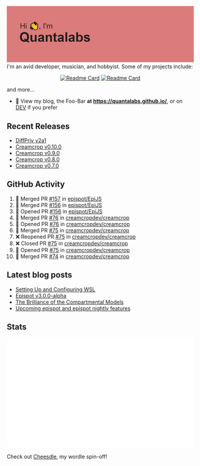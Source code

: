 <img src="header.png">
I'm an avid developer, musician, and hobbyist. Some of my projects include:
<p align='center'><a href="https://github.com/Quantalabs/EpiJS"><img src="https://github-readme-stats.vercel.app/api/pin/?username=epispot&amp;repo=EpiJS" alt="Readme Card"></a>
<a href="https://github.com/Quantalabs/NCOVDashboard"><img src="https://github-readme-stats.vercel.app/api/pin/?username=Quantalabs&amp;repo=NCOVDashboard" alt="Readme Card"></a></p>


and more...

- 📜 View my blog, the Foo-Bar **at https://quantalabs.github.io/**, or on [DEV](https://dev.to/Quantalabs) if you prefer

## Recent Releases
- [DiffPriv v2a1](https://github.com/Quantalabs/DiffPriv/releases/tag/v2.0.0-alpha1)
- [Creamcrop v0.10.0](https://github.com/creamcropdev/creamcrop/releases/tag/v0.10.0)
- [Creamcrop v0.9.0](https://github.com/creamcropdev/creamcrop/releases/tag/v0.9.0)
- [Creamcrop v0.8.0](https://github.com/creamcropdev/creamcrop/releases/tag/v0.8.0)
- [Creamcrop v0.7.0](https://github.com/creamcropdev/creamcrop/releases/tag/v0.7.0)

## GitHub Activity
<!--START_SECTION:activity-->
1. 🎉 Merged PR [#157](https://github.com/epispot/EpiJS/pull/157) in [epispot/EpiJS](https://github.com/epispot/EpiJS)
2. 🎉 Merged PR [#156](https://github.com/epispot/EpiJS/pull/156) in [epispot/EpiJS](https://github.com/epispot/EpiJS)
3. 💪 Opened PR [#156](https://github.com/epispot/EpiJS/pull/156) in [epispot/EpiJS](https://github.com/epispot/EpiJS)
4. 🎉 Merged PR [#76](https://github.com/creamcropdev/creamcrop/pull/76) in [creamcropdev/creamcrop](https://github.com/creamcropdev/creamcrop)
5. 💪 Opened PR [#76](https://github.com/creamcropdev/creamcrop/pull/76) in [creamcropdev/creamcrop](https://github.com/creamcropdev/creamcrop)
6. 🎉 Merged PR [#75](https://github.com/creamcropdev/creamcrop/pull/75) in [creamcropdev/creamcrop](https://github.com/creamcropdev/creamcrop)
7. ❌ Reopened PR [#75](https://github.com/creamcropdev/creamcrop/pull/75) in [creamcropdev/creamcrop](https://github.com/creamcropdev/creamcrop)
8. ❌ Closed PR [#75](https://github.com/creamcropdev/creamcrop/pull/75) in [creamcropdev/creamcrop](https://github.com/creamcropdev/creamcrop)
9. 💪 Opened PR [#75](https://github.com/creamcropdev/creamcrop/pull/75) in [creamcropdev/creamcrop](https://github.com/creamcropdev/creamcrop)
10. 🎉 Merged PR [#74](https://github.com/creamcropdev/creamcrop/pull/74) in [creamcropdev/creamcrop](https://github.com/creamcropdev/creamcrop)
<!--END_SECTION:activity-->

## Latest blog posts
<!-- BLOG-POST-LIST:START -->
- [Setting Up and Configuring WSL](https://dev.to/quantalabs/setting-up-and-configuring-wsl-392c)
- [Epispot v3.0.0-alpha](https://dev.to/epispot/epispot-v3-0-0-alpha-5heh)
- [The Brilliance of the Compartmental Models](https://dev.to/quantalabs/the-brilliance-of-the-compartmental-models-1j99)
- [Upcoming epispot and epispot nightly features](https://dev.to/epispot/upcoming-epispot-and-epispot-nightly-features-52ep)
<!-- BLOG-POST-LIST:END -->


## Stats
<p align="center"><img src="https://github.com/Quantalabs/github-stats/raw/master/generated/languages.svg" alt="Language Stats"><br>

Check out [Cheesdle](https://cheesdle.vercel.app), my wordle spin-off!
